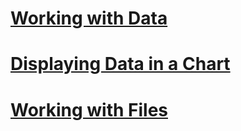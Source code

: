 # [Working with Data](5-working-with-data.md)
# [Displaying Data in a Chart](7-displaying-data-in-a-chart.md)
# [Working with Files](working-with-files.md)
